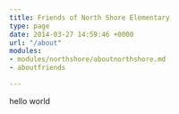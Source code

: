 ```yaml
---
title: Friends of North Shore Elementary
type: page
date: 2014-03-27 14:59:46 +0000
url: "/about"
modules:
- modules/northshore/aboutnorthshore.md
- aboutfriends

---
```

hello world